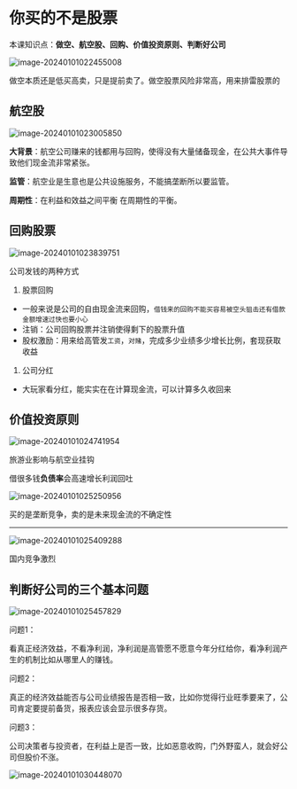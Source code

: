 # 你买的不是股票

本课知识点：**做空、航空股、回购、价值投资原则、判断好公司**

![image-20240101022455008](https://gitee.com/DiaoYangcao/md/raw/master/images/image-20240101022455008.png)

做空本质还是低买高卖，只是提前卖了。做空股票风险非常高，用来排雷股票的

## 航空股

  ![image-20240101023005850](https://gitee.com/DiaoYangcao/md/raw/master/images/image-20240101023005850.png)

**大背景**：航空公司赚来的钱都用与回购，使得没有大量储备现金，在公共大事件导致他们现金流非常紧张。

**监管**：航空业是生意也是公共设施服务，不能搞垄断所以要监管。

**周期性**：在利益和效益之间平衡 在周期性的平衡。 

## 回购股票

![image-20240101023839751](https://gitee.com/DiaoYangcao/md/raw/master/images/image-20240101023839751.png)

公司发钱的两种方式

1. 股票回购

- 一般来说是公司的自由现金流来回购，`借钱来的回购不能买容易被空头狙击还有借款金额增速过快也要小心`
- 注销：公司回购股票并注销使得剩下的股票升值
- 股权激励：用来给高管发`工资`，`对赌`，完成多少业绩多少增长比例，套现获取收益

1. 公司分红

- 大玩家看分红，能实实在在计算现金流，可以计算多久收回来

## 价值投资原则

![image-20240101024741954](https://gitee.com/DiaoYangcao/md/raw/master/images/image-20240101024741954.png)

旅游业影响与航空业挂钩

借很多钱**负债率**会高速增长利润回吐

![image-20240101025250956](https://gitee.com/DiaoYangcao/md/raw/master/images/image-20240101025250956.png)

买的是垄断竞争，卖的是未来现金流的不确定性

---



![image-20240101025409288](https://gitee.com/DiaoYangcao/md/raw/master/images/image-20240101025409288.png)

国内竞争激烈



## 判断好公司的三个基本问题

![image-20240101025457829](https://gitee.com/DiaoYangcao/md/raw/master/images/image-20240101025457829.png)

问题1：

看真正经济效益，不看净利润，净利润是高管愿不愿意今年分红给你，看净利润产生的机制比如从哪里人的赚钱。

问题2：

真正的经济效益能否与公司业绩报告是否相一致，比如你觉得行业旺季要来了，公司肯定要提前备货，报表应该会显示很多存货。

问题3：

公司决策者与投资者，在利益上是否一致，比如恶意收购，门外野蛮人，就会好公司但股价不涨。

![image-20240101030448070](https://gitee.com/DiaoYangcao/md/raw/master/images/image-20240101030448070.png)